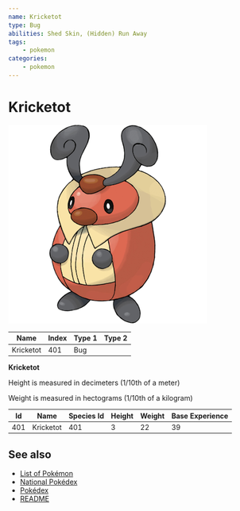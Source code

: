 ```yaml
---
name: Kricketot
type: Bug
abilities: Shed Skin, (Hidden) Run Away
tags:
    - pokemon
categories:
    - pokemon
---
```


# Kricketot


![Kricketot](images/401.png)

| **Name** | **Index** | **Type 1** | **Type 2** |
|----|----|----|----|
| Kricketot | 401 | Bug  |  |

**Kricketot** 


Height is measured in decimeters (1/10th of a meter)

Weight is measured in hectograms (1/10th of a kilogram)

| **Id** | **Name** | **Species Id** | **Height** | **Weight** | **Base Experience** |
|--------|----------|----------------|------------|------------|---------------------|
| 401 | Kricketot | 401 | 3 | 22 | 39 |


## See also

- [List of Pokémon](../pokemon.md)
- [National Pokédex](../national_pokedex.md)
- [Pokédex](../pokedex.md)
- [README](../README.md)
